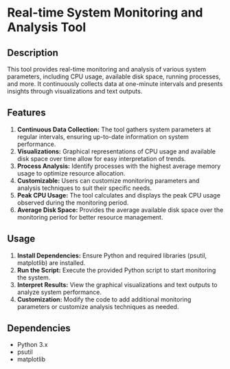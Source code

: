 # Real-time System Monitoring and Analysis Tool

## Description
This tool provides real-time monitoring and analysis of various system parameters, including CPU usage, available disk space, running processes, and more. It continuously collects data at one-minute intervals and presents insights through visualizations and text outputs.

## Features
1. **Continuous Data Collection:** The tool gathers system parameters at regular intervals, ensuring up-to-date information on system performance.
2. **Visualizations:** Graphical representations of CPU usage and available disk space over time allow for easy interpretation of trends.
3. **Process Analysis:** Identify processes with the highest average memory usage to optimize resource allocation.
4. **Customizable:** Users can customize monitoring parameters and analysis techniques to suit their specific needs.
5. **Peak CPU Usage:** The tool calculates and displays the peak CPU usage observed during the monitoring period.
6. **Average Disk Space:** Provides the average available disk space over the monitoring period for better resource management.

## Usage
1. **Install Dependencies:** Ensure Python and required libraries (psutil, matplotlib) are installed.
2. **Run the Script:** Execute the provided Python script to start monitoring the system.
3. **Interpret Results:** View the graphical visualizations and text outputs to analyze system performance.
4. **Customization:** Modify the code to add additional monitoring parameters or customize analysis techniques as needed.

## Dependencies
- Python 3.x
- psutil
- matplotlib

